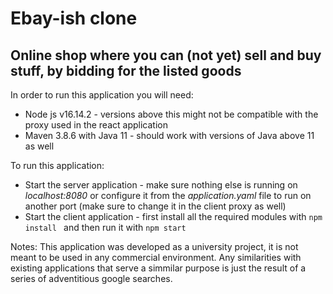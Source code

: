 # Ebay-ish clone

## Online shop where you can (not yet) sell and buy stuff, by bidding for the listed goods

In order to run this application you will need:

- Node js v16.14.2 - versions above this might not be compatible with the proxy used in the react application
- Maven 3.8.6 with Java 11 - should work with versions of Java above 11 as well

To run this application:

- Start the server application - make sure nothing else is running on _localhost:8080_ or configure it from the _application.yaml_ file to run on another port (make sure to change it in the client proxy as well)
- Start the client application - first install all the required modules with `npm install ` and then run it with `npm start`

Notes:
This application was developed as a university project, it is not meant to be used in any commercial environment. Any similarities with existing applications that serve a simmilar purpose is just the result of a series of adventitious google searches.
